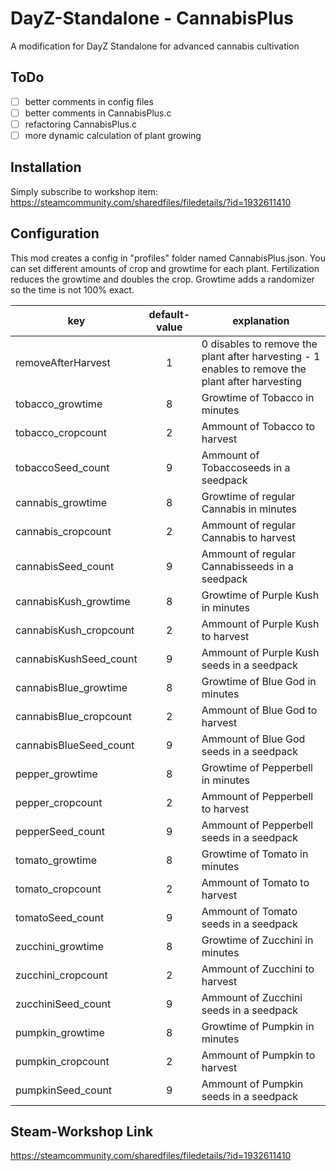 # DayZ-Standalone - CannabisPlus
A modification for DayZ Standalone for advanced cannabis cultivation

## ToDo
* [ ] better comments in config files
* [ ] better comments in CannabisPlus.c
* [ ] refactoring CannabisPlus.c
* [ ] more dynamic calculation of plant growing

## Installation
Simply subscribe to workshop item:
https://steamcommunity.com/sharedfiles/filedetails/?id=1932611410

## Configuration
This mod creates a config in "profiles" folder named CannabisPlus.json.
You can set different amounts of crop and growtime for each plant.
Fertilization reduces the growtime and doubles the crop.
Growtime adds a randomizer so the time is not 100% exact.

| key                    | default-value | explanation |
| ---------------------- |:-------------:| ----------- |
| removeAfterHarvest     |       1       | 0 disables to remove the plant after harvesting - 1 enables to remove the plant after harvesting |
| tobacco_growtime       |       8       | Growtime of Tobacco in minutes |
| tobacco_cropcount      |       2       | Ammount of Tobacco to harvest |
| tobaccoSeed_count      |       9       | Ammount of Tobaccoseeds in a seedpack |
| cannabis_growtime      |       8       | Growtime of regular Cannabis in minutes |
| cannabis_cropcount     |       2       | Ammount of regular Cannabis to harvest |
| cannabisSeed_count     |       9       | Ammount of regular Cannabisseeds in a seedpack |
| cannabisKush_growtime  |       8       | Growtime of Purple Kush in minutes |
| cannabisKush_cropcount |       2       | Ammount of Purple Kush to harvest |
| cannabisKushSeed_count |       9       | Ammount of Purple Kush seeds in a seedpack |
| cannabisBlue_growtime  |       8       | Growtime of Blue God in minutes |
| cannabisBlue_cropcount |       2       | Ammount of Blue God to harvest |
| cannabisBlueSeed_count |       9       | Ammount of Blue God seeds in a seedpack |
| pepper_growtime        |       8       | Growtime of Pepperbell in minutes |
| pepper_cropcount       |       2       | Ammount of Pepperbell to harvest |
| pepperSeed_count       |       9       | Ammount of Pepperbell seeds in a seedpack |
| tomato_growtime        |       8       | Growtime of Tomato in minutes |
| tomato_cropcount       |       2       | Ammount of Tomato to harvest |
| tomatoSeed_count       |       9       | Ammount of Tomato seeds in a seedpack |
| zucchini_growtime      |       8       | Growtime of Zucchini in minutes |
| zucchini_cropcount     |       2       | Ammount of Zucchini to harvest |
| zucchiniSeed_count     |       9       | Ammount of Zucchini seeds in a seedpack |
| pumpkin_growtime       |       8       | Growtime of Pumpkin in minutes |
| pumpkin_cropcount      |       2       | Ammount of Pumpkin to harvest |
| pumpkinSeed_count      |       9       | Ammount of Pumpkin seeds in a seedpack |

## Steam-Workshop Link
https://steamcommunity.com/sharedfiles/filedetails/?id=1932611410
